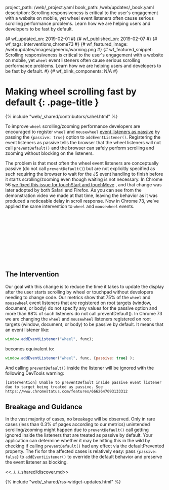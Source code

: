 project_path: /web/_project.yaml
book_path: /web/updates/_book.yaml
description: Scrolling responsiveness is critical to the user's engagement with a website on mobile, yet wheel event listeners often cause serious scrolling performance problems. Learn how we are helping users and developers to be fast by default.

{# wf_updated_on: 2019-02-01 #}
{# wf_published_on: 2019-02-07 #}
{# wf_tags: interventions,chrome73 #}
{# wf_featured_image: /web/updates/images/generic/warning.png #}
{# wf_featured_snippet: Scrolling responsiveness is critical to the user's engagement with a website on mobile, yet <code>wheel</code> event listeners often cause serious scrolling performance problems. Learn how we are helping users and developers to be fast by default. #}
{# wf_blink_components: N/A #}

# Making wheel scrolling fast by default {: .page-title }

{% include "web/_shared/contributors/sahel.html" %}

To improve `wheel` scrolling/zooming performance developers are encouraged to
register `wheel` and `mousewheel` [event listeners as
passive](/web/updates/2016/06/passive-event-listeners)
by passing the `{passive: true}` option to `addEventListener()`. Registering
the event listeners as passive tells the browser that the wheel listeners will
not call `preventDefault()` and the browser can safely perform scrolling and
zooming without blocking on the listeners.

The problem is that most often the wheel event listeners are conceptually
passive (do not call `preventDefault()`) but are not explicitly specified as
such requiring the browser to wait for the JS event handling to finish before
it starts scrolling/zooming even though waiting is not necessary. In Chrome 56
[we fixed this issue for touchStart and touchMove](/web/updates/2017/01/scrolling-intervention)
, and that change was later adopted by both Safari and Firefox. As you can see
from the demonstration video we made at that time, leaving the behavior as it
was produced a noticeable delay in scroll response. Now in Chrome 73, we've
applied the same intervention to `wheel` and `mousewheel` events.

<div class="video-wrapper">
  <iframe class="devsite-embedded-youtube-video" data-video-id="65VMej8n23A"
          data-autohide="1" data-showinfo="0" frameborder="0" allowfullscreen>
  </iframe>
</div>

## The Intervention

Our goal with this change is to reduce the time it takes to update the display
after the user starts scrolling by wheel or touchpad without developers needing
to change code. Our metrics show that 75% of the `wheel` and `mousewheel` event
listeners that are registered on root targets (window, document, or body) do
not specify any values for the passive option and more than 98% of such
listeners do not call preventDefault(). In Chrome 73 we are changing the
`wheel` and `mousewheel` listeners registered on root targets (window,
document, or body) to be passive by default. It means that an event listener
like:

```js
window.addEventListener("wheel", func);
```

becomes equivalent to:

```js
window.addEventListener("wheel", func, {passive: true} );
```

And calling `preventDefault()` inside the listener will be ignored with the
following DevTools warning:

    [Intervention] Unable to preventDefault inside passive event listener due to target being treated as passive. See https://www.chromestatus.com/features/6662647093133312

## Breakage and Guidance

In the vast majority of cases, no breakage will be observed. Only in rare cases
(less than 0.3% of pages according to our metrics) unintended scrolling/zooming
might happen due to `preventDefault()` call getting ignored inside the
listeners that are treated as passive by default. Your application can
determine whether it may be hitting this in the wild by checking if calling
`preventDefault()` had any effect via the defaultPrevented property. The fix
for the affected cases is relatively easy: pass `{passive: false}` to
`addEventListener()` to override the default behavior and preserve the event
listener as blocking.

<<../../_shared/discover.md>>

{% include "web/_shared/rss-widget-updates.html" %}
